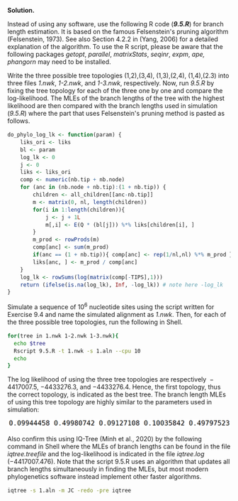 **Solution.**

Instead of using any software, use the following R code (***9.5.R***)
for branch length estimation. It is based on the famous Felsenstein's
pruning algorithm (Felsenstein, 1973). See also Section 4.2.2 in (Yang,
2006) for a detailed explanation of the algorithm. To use the R script,
please be aware that the following packages *getopt*, *parallel*,
*matrixStats*, *seqinr*, *expm*, *ape, phangorn* may need to be
installed.

Write the three possible tree topologies (1,2),(3,4), (1,3),(2,4),
(1,4),(2.3) into three files *1.nwk*, *1-2.nwk*, and *1-3.nwk*,
respectively. Now, run *9.5.R* by fixing the tree topology for each of
the three one by one and compare the log-likelihood. The MLEs of the
branch lengths of the tree with the highest likelihood are then compared
with the branch lengths used in simulation (*9.5.R*) where the part that
uses Felsenstein's pruning method is pasted as follows.

```R
do_phylo_log_lk <- function(param) {
	liks_ori <- liks
	bl <- param
	log_lk <- 0
	j <- 0
	liks <- liks_ori
	comp <- numeric(nb.tip + nb.node)
	for (anc in (nb.node + nb.tip):(1 + nb.tip)) {
		children <- all_children[[anc-nb.tip]]
		m <- matrix(0, nl, length(children))
		for(i in 1:length(children)){
			j <- j + 1L
			m[,i] <- E(Q * (bl[j])) %*% liks[children[i], ]
		}
		m_prod <- rowProds(m)
		comp[anc] <- sum(m_prod)
		if(anc == (1 + nb.tip)){ comp[anc] <- rep(1/nl,nl) %*% m_prod }
		liks[anc, ] <- m_prod / comp[anc]
	}
	log_lk <- rowSums(log(matrix(comp[-TIPS],1)))
	return (ifelse(is.na(log_lk), Inf, -log_lk)) # note here -log_lk
}
```

Simulate a sequence of $10^{6}$ nucleotide sites using the script
written for Exercise 9.4 and name the simulated alignment as *1.nwk*.
Then, for each of the three possible tree topologies, run the following
in Shell.

```Bash
for(tree in 1.nwk 1-2.nwk 1-3.nwk){
  echo $tree
  Rscript 9.5.R -t 1.nwk -s 1.aln --cpu 10
  echo
}
```

The log likelihood of using the three tree topologies are
respectively$\  - 4417007.5$, $- 4433276.3$, and $- 4433276.4$. Hence,
the first topology, thus the correct topology, is indicated as the best
tree. The branch length MLEs of using this tree topology are highly
similar to the parameters used in simulation:

<p>
  <img src="img/9.5-1.png">
</p>

Also confirm this using IQ-Tree (Minh et al., 2020) by the following
command in Shell where the MLEs of branch lengths can be found in the
file *iqtree.treefile* and the log-likelihood is indicated in the file
*iqtree.log* ($- 4417007.476$). Note that the script 9.5.R uses an 
algorithm that updates all branch lengths simultaneously in finding 
the MLEs, but most modern phylogenetics software instead implement other 
faster algorithms.

```Bash
iqtree -s 1.aln -m JC -redo -pre iqtree
```
